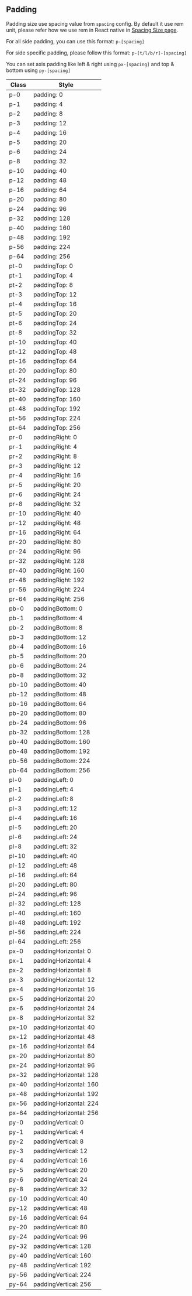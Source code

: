 ## Padding

Padding size use spacing value from `spacing` config. By default it use rem unit, please refer how we use rem in React native in [Spacing Size page](/guide/reference).

For all side padding, you can use this format: `p-[spacing]`

For side specific padding, please follow this format: `p-[t/l/b/r]-[spacing]`

You can set axis padding like left & right using `px-[spacing]` and top & bottom using `py-[spacing]`

<div class="table-wrapper">

Class | Style
--- | ---
p-0 |  padding: 0
p-1 |  padding: 4
p-2 |  padding: 8
p-3 |  padding: 12
p-4 |  padding: 16
p-5 |  padding: 20
p-6 |  padding: 24
p-8 |  padding: 32
p-10 |  padding: 40
p-12 |  padding: 48
p-16 |  padding: 64
p-20 |  padding: 80
p-24 |  padding: 96
p-32 |  padding: 128
p-40 |  padding: 160
p-48 |  padding: 192
p-56 |  padding: 224
p-64 |  padding: 256
pt-0 |  paddingTop: 0
pt-1 |  paddingTop: 4
pt-2 |  paddingTop: 8
pt-3 |  paddingTop: 12
pt-4 |  paddingTop: 16
pt-5 |  paddingTop: 20
pt-6 |  paddingTop: 24
pt-8 |  paddingTop: 32
pt-10 |  paddingTop: 40
pt-12 |  paddingTop: 48
pt-16 |  paddingTop: 64
pt-20 |  paddingTop: 80
pt-24 |  paddingTop: 96
pt-32 |  paddingTop: 128
pt-40 |  paddingTop: 160
pt-48 |  paddingTop: 192
pt-56 |  paddingTop: 224
pt-64 |  paddingTop: 256
pr-0 |  paddingRight: 0
pr-1 |  paddingRight: 4
pr-2 |  paddingRight: 8
pr-3 |  paddingRight: 12
pr-4 |  paddingRight: 16
pr-5 |  paddingRight: 20
pr-6 |  paddingRight: 24
pr-8 |  paddingRight: 32
pr-10 |  paddingRight: 40
pr-12 |  paddingRight: 48
pr-16 |  paddingRight: 64
pr-20 |  paddingRight: 80
pr-24 |  paddingRight: 96
pr-32 |  paddingRight: 128
pr-40 |  paddingRight: 160
pr-48 |  paddingRight: 192
pr-56 |  paddingRight: 224
pr-64 |  paddingRight: 256
pb-0 |  paddingBottom: 0
pb-1 |  paddingBottom: 4
pb-2 |  paddingBottom: 8
pb-3 |  paddingBottom: 12
pb-4 |  paddingBottom: 16
pb-5 |  paddingBottom: 20
pb-6 |  paddingBottom: 24
pb-8 |  paddingBottom: 32
pb-10 |  paddingBottom: 40
pb-12 |  paddingBottom: 48
pb-16 |  paddingBottom: 64
pb-20 |  paddingBottom: 80
pb-24 |  paddingBottom: 96
pb-32 |  paddingBottom: 128
pb-40 |  paddingBottom: 160
pb-48 |  paddingBottom: 192
pb-56 |  paddingBottom: 224
pb-64 |  paddingBottom: 256
pl-0 |  paddingLeft: 0
pl-1 |  paddingLeft: 4
pl-2 |  paddingLeft: 8
pl-3 |  paddingLeft: 12
pl-4 |  paddingLeft: 16
pl-5 |  paddingLeft: 20
pl-6 |  paddingLeft: 24
pl-8 |  paddingLeft: 32
pl-10 |  paddingLeft: 40
pl-12 |  paddingLeft: 48
pl-16 |  paddingLeft: 64
pl-20 |  paddingLeft: 80
pl-24 |  paddingLeft: 96
pl-32 |  paddingLeft: 128
pl-40 |  paddingLeft: 160
pl-48 |  paddingLeft: 192
pl-56 |  paddingLeft: 224
pl-64 |  paddingLeft: 256
px-0 |  paddingHorizontal: 0
px-1 |  paddingHorizontal: 4
px-2 |  paddingHorizontal: 8
px-3 |  paddingHorizontal: 12
px-4 |  paddingHorizontal: 16
px-5 |  paddingHorizontal: 20
px-6 |  paddingHorizontal: 24
px-8 |  paddingHorizontal: 32
px-10 |  paddingHorizontal: 40
px-12 |  paddingHorizontal: 48
px-16 |  paddingHorizontal: 64
px-20 |  paddingHorizontal: 80
px-24 |  paddingHorizontal: 96
px-32 |  paddingHorizontal: 128
px-40 |  paddingHorizontal: 160
px-48 |  paddingHorizontal: 192
px-56 |  paddingHorizontal: 224
px-64 |  paddingHorizontal: 256
py-0 |  paddingVertical: 0
py-1 |  paddingVertical: 4
py-2 |  paddingVertical: 8
py-3 |  paddingVertical: 12
py-4 |  paddingVertical: 16
py-5 |  paddingVertical: 20
py-6 |  paddingVertical: 24
py-8 |  paddingVertical: 32
py-10 |  paddingVertical: 40
py-12 |  paddingVertical: 48
py-16 |  paddingVertical: 64
py-20 |  paddingVertical: 80
py-24 |  paddingVertical: 96
py-32 |  paddingVertical: 128
py-40 |  paddingVertical: 160
py-48 |  paddingVertical: 192
py-56 |  paddingVertical: 224
py-64 |  paddingVertical: 256

</div>